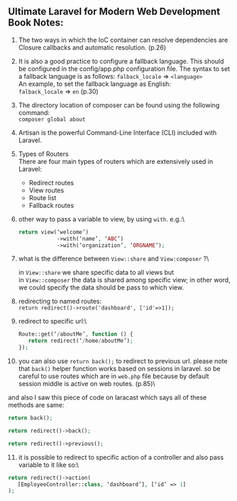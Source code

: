 ## Ultimate Laravel for Modern Web Development Book Notes:

1. The two ways in which the IoC container
   can resolve dependencies are Closure callbacks and automatic resolution. (p.26)

2. It is also a good practice to configure a fallback language. This should be
   configured in the config/app.php configuration file.
   The syntax to set a fallback language is as follows:
   `falback_locale` => `<language>`\
   An example, to set the fallback language as English:\
   `falback_locale` => `en`
   (p.30)

3. The directory location of composer can be found using the following command:\
   `composer global about`

4. Artisan is the powerful Command-Line Interface (CLI) included with Laravel.

5. Types of Routers\
   There are four main types of routers which are extensively used in Laravel:
   - Redirect routes
   - View routes
   - Route list
   - Fallback routes


6. other way to pass a variable to view, by using `with`. e.g.:\
   ```php
   return view(‘welcome’)
               ->with(‘name’, ‘ABC’)
               ->with(‘organization’, ‘ORGNAME’);
   ```


7. what is the difference between `View::share` and `View:composer` ?\

   in `View::share` we share specific data to all views but\
   in `View::composer` the data is shared among specific view; in other word, we could specify the data should be pass to which view.


8. redirecting to named routes:\
   `return redirect()->route('dashboard', ['id'=>1]);`

9. redirect to specific url:\
   
   ```php
   Route::get(‘/aboutMe’, function () {
      return redirect(‘/home/aboutMe’);
   });
   ```

10. you can also use `return back();` to redirect to previous url. please note that `back()` helper function works based on sessions in laravel. so be careful to use routes which are in `web.php` file because by default session middle is active on web routes. (p.85)\

and also I saw this piece of code on laracast which says all of these methods are same:

```php
return back();

return redirect()->back();

return redirect()->previous();
```
    

11. it is possible to redirect to specific action of a controller and also pass variable to it like so:\

```php
return redirect()->action(
   [EmployeeController::class, ‘dashboard’], [‘id’ => 1]
);
```


